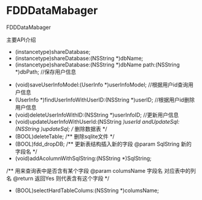 # FDDDataMabager
FDDDataMabager

主要API介绍
+ (instancetype)shareDatabase;
+ (instancetype)shareDatabase:(NSString *)dbName;
+ (instancetype)shareDatabase:(NSString *)dbName path:(NSString *)dbPath;
//保存用户信息
- (void)saveUserInfoModel:(UserInfo *)userInfoModel;
//根据用户id查询用户信息
- (UserInfo *)findUserInfoWithUserID:(NSString *)userID;
//根据用户id删除用户信息
- (void)deleteUserInfoWithID:(NSString *)userInfoID;
//更新用户信息
- (void)updateUserInfoWithUserId:(NSString *)userId andUpdateSql:(NSString *)updateSql;
/**
 删除数据表
 */
- (BOOL)deleteTable;
/**
 删除sqlite文件
 */
- (BOOL)fdd_dropDB;
/**
 更新表结构插入新的字段
 @param SqlString 新的字段名
 */
- (void)addAcolumnWithSqlString:(NSString *)SqlString;

/**
 用来查询表中是否含有某个字段
 @param columsName 字段名 对应表中的列名
 @return 返回Yes 则代表含有这个字段
 */
- (BOOL)selectHardTableColums:(NSString *)columsName;
